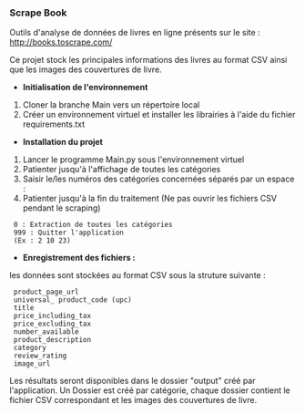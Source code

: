 ### Scrape Book

Outils d'analyse de données de livres en ligne présents sur le site : http://books.toscrape.com/

Ce projet stock les principales informations des livres au format CSV ainsi que les images des couvertures de livre.
 

- **Initialisation de l'environnement**

1. Cloner la branche Main vers un répertoire local
2. Créer un environnement virtuel et installer les librairies à l'aide du fichier requirements.txt

- **Installation du projet**

1. Lancer le programme Main.py sous l'environnement virtuel
2. Patienter jusqu'à l'affichage de toutes les catégories
3. Saisir le/les numéros des catégories concernées séparés par un espace :
4. Patienter jusqu'à la fin du traitement (Ne pas ouvrir les fichiers CSV pendant le scraping)

```
 0 : Extraction de toutes les catégories
 999 : Quitter l'application
 (Ex : 2 10 23)
```

- **Enregistrement des fichiers :**

les données sont stockées au format CSV sous la struture suivante :

```
 product_page_url
 universal_ product_code (upc)
 title
 price_including_tax
 price_excluding_tax
 number_available
 product_description
 category
 review_rating
 image_url
```

Les résultats seront disponibles dans le dossier "output" créé par l'application.
Un Dossier est créé par catégorie, chaque dossier contient le fichier CSV correspondant et les images des couvertures de livre.

